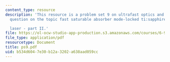 ```yaml
---
content_type: resource
description: 'This resource is a problem set 9 on ultrafast optics and covers 1 problem
  question on the topic fast saturable absorber mode-locked ti:sapphire

  laser - part II.'
file: https://ol-ocw-studio-app-production.s3.amazonaws.com/courses/6-977-ultrafast-optics-spring-2005/b534d6047e30b12a3202a638aad059cc_ps9.pdf
file_type: application/pdf
resourcetype: Document
title: ps9.pdf
uid: b534d604-7e30-b12a-3202-a638aad059cc
---
```

